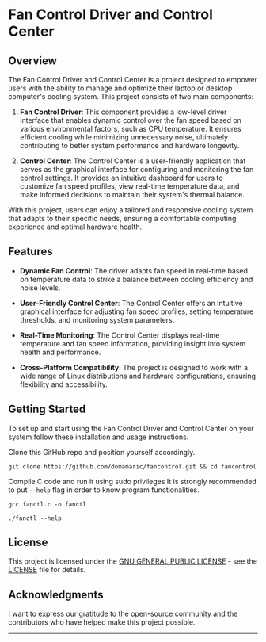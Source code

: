 # Fan Control Driver and Control Center

<!---
![Project Logo](your_project_logo.png)
-->

## Overview

The Fan Control Driver and Control Center is a project designed to empower users with the ability to manage and optimize their laptop or desktop computer's cooling system. This project consists of two main components:

1. **Fan Control Driver**: This component provides a low-level driver interface that enables dynamic control over the fan speed based on various environmental factors, such as CPU temperature. It ensures efficient cooling while minimizing unnecessary noise, ultimately contributing to better system performance and hardware longevity.

2. **Control Center**: The Control Center is a user-friendly application that serves as the graphical interface for configuring and monitoring the fan control settings. It provides an intuitive dashboard for users to customize fan speed profiles, view real-time temperature data, and make informed decisions to maintain their system's thermal balance.

With this project, users can enjoy a tailored and responsive cooling system that adapts to their specific needs, ensuring a comfortable computing experience and optimal hardware health.

## Features

- **Dynamic Fan Control**: The driver adapts fan speed in real-time based on temperature data to strike a balance between cooling efficiency and noise levels.

- **User-Friendly Control Center**: The Control Center offers an intuitive graphical interface for adjusting fan speed profiles, setting temperature thresholds, and monitoring system parameters.

- **Real-Time Monitoring**: The Control Center displays real-time temperature and fan speed information, providing insight into system health and performance.

- **Cross-Platform Compatibility**: The project is designed to work with a wide range of Linux distributions and hardware configurations, ensuring flexibility and accessibility.

## Getting Started

To set up and start using the Fan Control Driver and Control Center on your system follow these installation and usage instructions.

Clone this GitHub repo and position yourself accordingly.
```
git clone https://github.com/domamaric/fancontrol.git && cd fancontrol
```

Compile C code and run it using sudo privileges It is strongly recommended to put `--help` flag in order to know program functionalities.

```
gcc fanctl.c -o fanctl
```

```
./fanctl --help
```

## License

This project is licensed under the [GNU GENERAL PUBLIC LICENSE](LICENSE) - see the [LICENSE](LICENSE) file for details.

## Acknowledgments

I want to express our gratitude to the open-source community and the contributors who have helped make this project possible.

---
<!---
[Optional: Additional sections such as Installation, Usage, Screenshots, Troubleshooting, etc., can be added as per your project's requirements.]
-->
